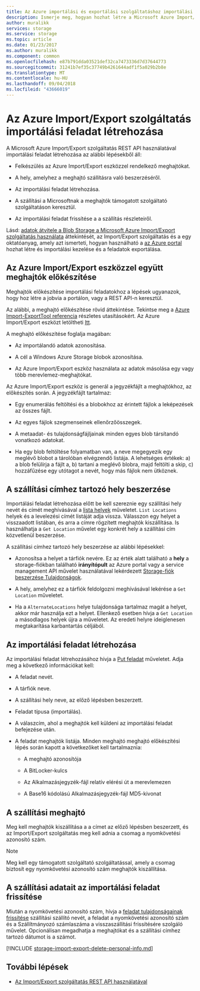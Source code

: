 ```yaml
---
title: Az Azure importálási és exportálási szolgáltatáshoz importálási feladat létrehozása |} A Microsoft Docs
description: Ismerje meg, hogyan hozhat létre a Microsoft Azure Import/Export szolgáltatás importálását.
author: muralikk
services: storage
ms.service: storage
ms.topic: article
ms.date: 01/23/2017
ms.author: muralikk
ms.component: common
ms.openlocfilehash: e87b791dda03521def32ca7473336d7d37644773
ms.sourcegitcommit: 31241b7ef35c37749b4261644adf1f5a029b2b8e
ms.translationtype: MT
ms.contentlocale: hu-HU
ms.lasthandoff: 09/04/2018
ms.locfileid: "43666019"
---
```

# <a name="creating-an-import-job-for-the-azure-importexport-service"></a>Az Azure Import/Export szolgáltatás importálási feladat létrehozása

A Microsoft Azure Import/Export szolgáltatás REST API használatával importálási feladat létrehozása az alábbi lépésekből áll:

-   Felkészülés az Azure Import/Export eszközzel rendelkező meghajtókat.

-   A hely, amelyhez a meghajtó szállításra való beszerzéséről.

-   Az importálási feladat létrehozása.

-   A szállítási a Microsoftnak a meghajtók támogatott szolgáltató szolgáltatáson keresztül.

-   Az importálási feladat frissítése a a szállítás részleteiről.

 Lásd: [adatok átvitele a Blob Storage a Microsoft Azure Import/Export szolgáltatás használata](storage-import-export-service.md) áttekintését, az Import/Export szolgáltatás és a egy oktatóanyag, amely azt ismerteti, hogyan használható a [az Azure portal](https://portal.azure.com/) hozhat létre és importálási kezelése és a feladatok exportálása.

## <a name="preparing-drives-with-the-azure-importexport-tool"></a>Az Azure Import/Export eszközzel együtt meghajtók előkészítése

Meghajtók előkészítése importálási feladatokhoz a lépések ugyanazok, hogy hoz létre a jobvia a portálon, vagy a REST API-n keresztül.

Az alábbi, a meghajtó előkészítése rövid áttekintése. Tekintse meg a [Azure Import-ExportTool referencia](storage-import-export-tool-how-to-v1.md) részletes utasításokért. Az Azure Import/Export eszközt letöltheti [Itt](http://go.microsoft.com/fwlink/?LinkID=301900).

A meghajtó előkészítése foglalja magában:

-   Az importálandó adatok azonosítása.

-   A cél a Windows Azure Storage blobok azonosítása.

-   Az Azure Import/Export eszköz használata az adatok másolása egy vagy több merevlemez-meghajtókat.

 Az Azure Import/Export eszköz is generál a jegyzékfájlt a meghajtókhoz, az előkészítés során. A jegyzékfájlt tartalmaz:

-   Egy enumerálás feltöltési és a blobokhoz az érintett fájlok a leképezések az összes fájlt.

-   Az egyes fájlok szegmenseinek ellenőrzőösszegek.

-   A metaadat- és tulajdonságfájljainak minden egyes blob társítandó vonatkozó adatokat.

-   Ha egy blob feltöltése folyamatban van, a neve megegyezik egy meglévő blobot a tárolóban elvégzendő listája. A lehetséges értékek: a) a blob felülírja a fájlt a, b) tartani a meglévő blobra, majd feltölti a skip, c) hozzáfűzése egy utótagot a nevét, hogy más fájlok nem ütköznek.

## <a name="obtaining-your-shipping-location"></a>A szállítási címhez tartozó hely beszerzése

Importálási feladat létrehozása előtt be kell szereznie egy szállítási hely nevét és címét meghívásával a [lista helyek](https://docs.microsoft.com/rest/api/storageimportexport/locations/list) műveletet. `List Locations` helyek és a levelezési címét listáját adja vissza. Válasszon egy helyet a visszaadott listában, és arra a címre rögzített meghajtók kiszállítása. Is használhatja a `Get Location` művelet egy konkrét hely a szállítási cím közvetlenül beszerzése.

 A szállítási címhez tartozó hely beszerzése az alábbi lépésekkel:

-   Azonosítsa a helyet a tárfiók nevére. Ez az érték alatt található a **hely** a storage-fiókban található **irányítópult** az Azure portal vagy a service management API művelet használatával lekérdezett [Storage-fiók beszerzése Tulajdonságok](/rest/api/storagerp/storageaccounts#StorageAccounts_GetProperties).

-   A hely, amelyhez ez a tárfiók feldolgozni meghívásával lekérése a `Get Location` műveletet.

-   Ha a `AlternateLocations` helye tulajdonsága tartalmaz magát a helyet, akkor már használja ezt a helyet. Ellenkező esetben hívja a `Get Location` a másodlagos helyek újra a műveletet. Az eredeti helyre ideiglenesen megtakarítása karbantartás céljából.

## <a name="creating-the-import-job"></a>Az importálási feladat létrehozása
Az importálási feladat létrehozásához hívja a [Put feladat](/rest/api/storageimportexport/jobs#Jobs_CreateOrUpdate) műveletet. Adja meg a következő információkat kell:

-   A feladat nevét.

-   A tárfiók neve.

-   A szállítási hely neve, az előző lépésben beszerzett.

-   Feladat típusa (importálás).

-   A válaszcím, ahol a meghajtók kell küldeni az importálási feladat befejezése után.

-   A feladat meghajtók listája. Minden meghajtó meghajtó előkészítési lépés során kapott a következőket kell tartalmaznia:

    -   A meghajtó azonosítója

    -   A BitLocker-kulcs

    -   Az Alkalmazásjegyzék-fájl relatív elérési út a merevlemezen

    -   A Base16 kódolású Alkalmazásjegyzék-fájl MD5-kivonat

## <a name="shipping-your-drives"></a>A szállítási meghajtó
Meg kell meghajtók kiszállítása a a címet az előző lépésben beszerzett, és az Import/Export szolgáltatás meg kell adnia a csomag a nyomkövetési azonosító szám.

> [!NOTE]
>  Meg kell egy támogatott szolgáltató szolgáltatással, amely a csomag biztosít egy nyomkövetési azonosító szám meghajtók kiszállítása.

## <a name="updating-the-import-job-with-your-shipping-information"></a>A szállítási adatait az importálási feladat frissítése
Miután a nyomkövetési azonosító szám, hívja a [feladat tulajdonságainak frissítése](/api/storageimportexport/jobs#Jobs_Update) szállítási szállító nevét, a feladat a nyomkövetési azonosító szám és a Szállítmányozó számlaszáma a visszaszállítási frissítésére szolgáló művelet. Opcionálisan megadhatja a meghajtókat és a szállítási címhez tartozó dátumot is a számot.

[!INCLUDE [storage-import-export-delete-personal-info.md](../../../includes/storage-import-export-delete-personal-info.md)]

## <a name="next-steps"></a>További lépések

* [Az Import/Export szolgáltatás REST API használatával](storage-import-export-using-the-rest-api.md)
